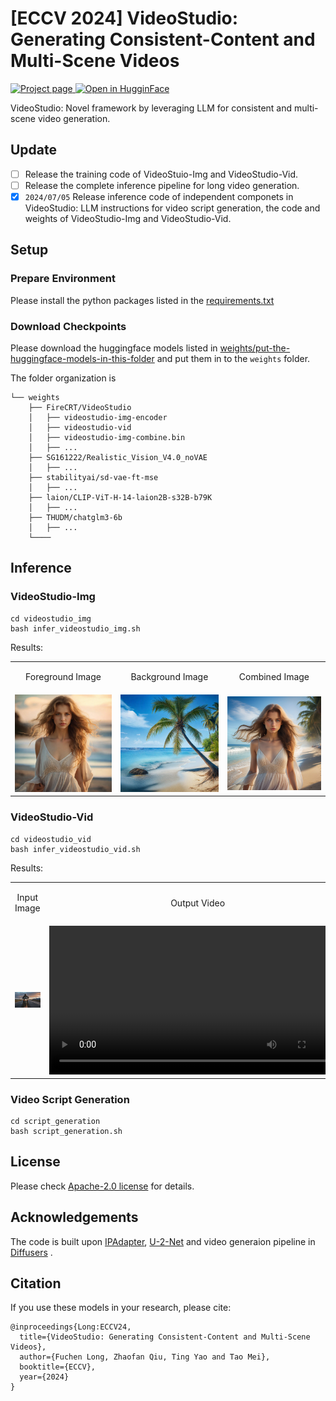 # [ECCV 2024] VideoStudio: Generating Consistent-Content and Multi-Scene Videos
<a target="_blank" href="https://VidStudio.github.io">
<img src='https://img.shields.io/badge/Project-Page-green' alt="Project page"/>
</a>
<a target="_blank" href="https://huggingface.co/FireCRT/VideoStudio/tree/main">
<img src="https://img.shields.io/badge/%F0%9F%A4%97%20Hugging%20Face-Model-blue" alt="Open in HugginFace"/>
</a>


VideoStudio: Novel framework by leveraging LLM for consistent and multi-scene video generation. 

## Update
- [ ] Release the training code of VideoStuio-Img and VideoStudio-Vid.
- [ ] Release the complete inference pipeline for long video generation.
- [x] `2024/07/05` Release inference code of independent componets in VideoStudio: LLM instructions for video script generation, the code and weights of VideoStudio-Img and VideoStudio-Vid.

## Setup

### Prepare Environment
Please install the python packages listed in the [requirements.txt](./requirements.txt)

### Download Checkpoints
Please download the huggingface models listed in [weights/put-the-huggingface-models-in-this-folder](./weights/put-the-huggingface-models-in-this-folder) and put them in to the `weights` folder.

The folder organization is
```
└── weights
    ├── FireCRT/VideoStudio
    │   ├── videostudio-img-encoder
    │   ├── videostudio-vid
    │   ├── videostudio-img-combine.bin
    │   ├── ...    
    ├── SG161222/Realistic_Vision_V4.0_noVAE
    │   ├── ...
    ├── stabilityai/sd-vae-ft-mse
    │   ├── ...
    ├── laion/CLIP-ViT-H-14-laion2B-s32B-b79K
    │   ├── ...
    ├── THUDM/chatglm3-6b
    │   ├── ...
    └────
```

## Inference

### VideoStudio-Img
```
cd videostudio_img
bash infer_videostudio_img.sh
```

Results:
<table class='center'>
<tr>
  <td><p style="text-align: center">Foreground Image</p></td>
  <td><p style="text-align: center">Background Image</p></td>
  <td><p style="text-align: center">Combined Image</p></td>
<tr>
<tr>
  <td>
  <img src='./assets/videostudio-img/fg.png' width=256>
 </td>
  <td>
  <img src='./assets/videostudio-img/bg.png' width=256>
 </td>
  <td>
  <img src='./assets/videostudio-img/combine.png' width=256>
 </td>
<tr>
</table>



### VideoStudio-Vid
```
cd videostudio_vid
bash infer_videostudio_vid.sh
```

Results:
<table class='center'>
<tr>
  <td><p style="text-align: center">Input Image</p></td>
  <td><p style="text-align: center">Output Video</p></td>
<tr>
<tr>
  <td>
  <img src='./assets/videostudio-vid/rider.png' width=476>
 </td>
  <td>
  <video width=476 controls>
  <source src='./assets/videostudio-vid/rider.mp4' type="video/mp4">
 </td>
<tr>
</table>


### Video Script Generation
```
cd script_generation
bash script_generation.sh
```


## License
Please check [Apache-2.0 license](./LICENSE) for details.

## Acknowledgements
The code is built upon [IPAdapter](https://github.com/tencent-ailab/IP-Adapter), [U-2-Net](https://github.com/xuebinqin/U-2-Net) and video generaion pipeline in [Diffusers](https://github.com/huggingface/diffusers) .

## Citation

If you use these models in your research, please cite:

    @inproceedings{Long:ECCV24,
      title={VideoStudio: Generating Consistent-Content and Multi-Scene Videos},
      author={Fuchen Long, Zhaofan Qiu, Ting Yao and Tao Mei},
      booktitle={ECCV},
      year={2024}
    }



